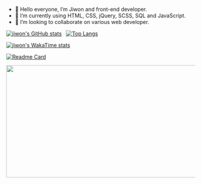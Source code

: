 - 👋 Hello everyone, I’m Jiwon and front-end developer.
- 🌱 I’m currently using HTML, CSS, jQuery, SCSS, SQL and JavaScript.
- 💞️ I’m looking to collaborate on various web developer.


[![jiwon's GitHub stats](https://github-readme-stats.vercel.app/api?username=jiwonch&hide=stars,contribs,issues&count_private=true&show_icons=true&theme=ambient_gradient)](https://github.com/jiwonch/github-readme-stats)&nbsp;&nbsp;
[![Top Langs](https://github-readme-stats.vercel.app/api/top-langs/?username=jiwonch&hide=html,css,Hack,c&langs_count=5&layout=compact&theme=ambient_gradient)](https://github.com/jiwonch/github-readme-stats)

[![jiwon's WakaTime stats](https://github-readme-stats.vercel.app/api/wakatime?username=jiwonch&layout=compact)](https://github.com/jiwonch/github-readme-stats)

[![Readme Card](https://github-readme-stats.vercel.app/api/pin/?username=jiwonch&repo=github-readme-stats&theme=ambient_gradient)](https://github.com/jiwonch/github-readme-stats)  

<a href="https://github.com/devxb/gitanimals">
<img
  src="https://render.gitanimals.org/farms/jiwonch"
  width="600"
  height="300"
/>
</a>
